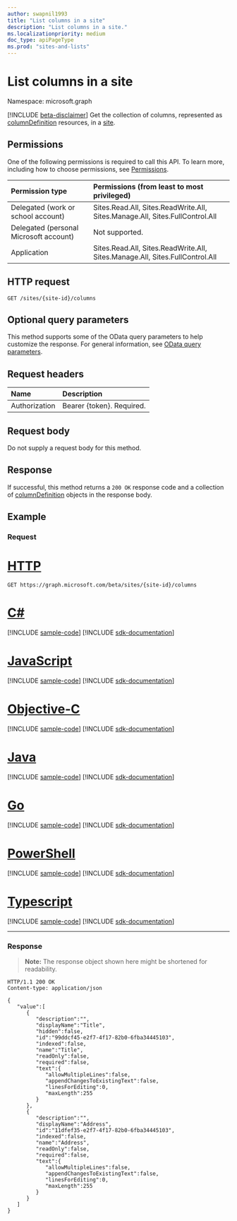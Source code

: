 ```yaml
---
author: swapnil1993
title: "List columns in a site"
description: "List columns in a site."
ms.localizationpriority: medium
doc_type: apiPageType
ms.prod: "sites-and-lists"
---
```


# List columns in a site
Namespace: microsoft.graph

[!INCLUDE [beta-disclaimer](../../includes/beta-disclaimer.md)]
Get the collection of columns, represented as [columnDefinition][columnDefinition] resources, in a [site][site].

  

## Permissions

  

One of the following permissions is required to call this API. To learn more, including how to choose permissions, see [Permissions](/graph/permissions-reference).

  

|Permission type | Permissions (from least to most privileged) |
|:--------------------|:---------------------------------------------------------|
|Delegated (work or school account) | Sites.Read.All, Sites.ReadWrite.All, Sites.Manage.All, Sites.FullControl.All  |
|Delegated (personal Microsoft account) | Not supported. |
|Application | Sites.Read.All, Sites.ReadWrite.All, Sites.Manage.All, Sites.FullControl.All  |

  

## HTTP request

  
<!-- {
  "blockType": "ignored"
}
-->
```http
GET /sites/{site-id}/columns
```

  
## Optional query parameters
This method supports some of the OData query parameters to help customize the response. For general information, see [OData query parameters](/graph/query-parameters).

## Request headers
|Name|Description|
|:---|:---|
|Authorization|Bearer {token}. Required.|

## Request body
Do not supply a request body for this method.

## Response

If successful, this method returns a `200 OK` response code and a collection of [columnDefinition][] objects in the response body.

  

## Example

### Request


# [HTTP](#tab/http)
<!-- { "blockType": "request", "name": "get_columns_from_site" } -->
 

```msgraph-interactive
GET https://graph.microsoft.com/beta/sites/{site-id}/columns
```
# [C#](#tab/csharp)
[!INCLUDE [sample-code](../includes/snippets/csharp/get-columns-from-site-csharp-snippets.md)]
[!INCLUDE [sdk-documentation](../includes/snippets/snippets-sdk-documentation-link.md)]

# [JavaScript](#tab/javascript)
[!INCLUDE [sample-code](../includes/snippets/javascript/get-columns-from-site-javascript-snippets.md)]
[!INCLUDE [sdk-documentation](../includes/snippets/snippets-sdk-documentation-link.md)]

# [Objective-C](#tab/objc)
[!INCLUDE [sample-code](../includes/snippets/objc/get-columns-from-site-objc-snippets.md)]
[!INCLUDE [sdk-documentation](../includes/snippets/snippets-sdk-documentation-link.md)]

# [Java](#tab/java)
[!INCLUDE [sample-code](../includes/snippets/java/get-columns-from-site-java-snippets.md)]
[!INCLUDE [sdk-documentation](../includes/snippets/snippets-sdk-documentation-link.md)]

# [Go](#tab/go)
[!INCLUDE [sample-code](../includes/snippets/go/get-columns-from-site-go-snippets.md)]
[!INCLUDE [sdk-documentation](../includes/snippets/snippets-sdk-documentation-link.md)]

# [PowerShell](#tab/powershell)
[!INCLUDE [sample-code](../includes/snippets/powershell/get-columns-from-site-powershell-snippets.md)]
[!INCLUDE [sdk-documentation](../includes/snippets/snippets-sdk-documentation-link.md)]

# [Typescript](#tab/typescript)
[!INCLUDE [sample-code](../includes/snippets/typescript/get-columns-from-site-typescript-snippets.md)]
[!INCLUDE [sdk-documentation](../includes/snippets/snippets-sdk-documentation-link.md)]

---


### Response
>**Note:** The response object shown here might be shortened for readability.
<!-- {
  "blockType": "response",
  "truncated": true,
  "@odata.type": "Collection(microsoft.graph.columnDefinition)"
}
-->  

```http
HTTP/1.1 200 OK
Content-type: application/json

{
   "value":[
      {
         "description":"",
         "displayName":"Title",
         "hidden":false,
         "id":"99ddcf45-e2f7-4f17-82b0-6fba34445103",
         "indexed":false,
         "name":"Title",
         "readOnly":false,
         "required":false,
         "text":{
            "allowMultipleLines":false,
            "appendChangesToExistingText":false,
            "linesForEditing":0,
            "maxLength":255
         }
      },
      {
         "description":"",
         "displayName":"Address",
         "id":"11dfef35-e2f7-4f17-82b0-6fba34445103",
         "indexed":false,
         "name":"Address",
         "readOnly":false,
         "required":false,
         "text":{
            "allowMultipleLines":false,
            "appendChangesToExistingText":false,
            "linesForEditing":0,
            "maxLength":255
         }
      }
   ]
}
```

  

[columnDefinition]: ../resources/columnDefinition.md
[site]: ../resources/site.md
 
